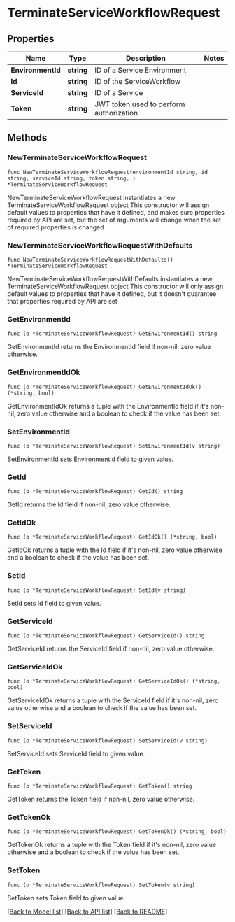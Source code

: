 # TerminateServiceWorkflowRequest

## Properties

Name | Type | Description | Notes
------------ | ------------- | ------------- | -------------
**EnvironmentId** | **string** | ID of a Service Environment | 
**Id** | **string** | ID of the ServiceWorkflow | 
**ServiceId** | **string** | ID of a Service | 
**Token** | **string** | JWT token used to perform authorization | 

## Methods

### NewTerminateServiceWorkflowRequest

`func NewTerminateServiceWorkflowRequest(environmentId string, id string, serviceId string, token string, ) *TerminateServiceWorkflowRequest`

NewTerminateServiceWorkflowRequest instantiates a new TerminateServiceWorkflowRequest object
This constructor will assign default values to properties that have it defined,
and makes sure properties required by API are set, but the set of arguments
will change when the set of required properties is changed

### NewTerminateServiceWorkflowRequestWithDefaults

`func NewTerminateServiceWorkflowRequestWithDefaults() *TerminateServiceWorkflowRequest`

NewTerminateServiceWorkflowRequestWithDefaults instantiates a new TerminateServiceWorkflowRequest object
This constructor will only assign default values to properties that have it defined,
but it doesn't guarantee that properties required by API are set

### GetEnvironmentId

`func (o *TerminateServiceWorkflowRequest) GetEnvironmentId() string`

GetEnvironmentId returns the EnvironmentId field if non-nil, zero value otherwise.

### GetEnvironmentIdOk

`func (o *TerminateServiceWorkflowRequest) GetEnvironmentIdOk() (*string, bool)`

GetEnvironmentIdOk returns a tuple with the EnvironmentId field if it's non-nil, zero value otherwise
and a boolean to check if the value has been set.

### SetEnvironmentId

`func (o *TerminateServiceWorkflowRequest) SetEnvironmentId(v string)`

SetEnvironmentId sets EnvironmentId field to given value.


### GetId

`func (o *TerminateServiceWorkflowRequest) GetId() string`

GetId returns the Id field if non-nil, zero value otherwise.

### GetIdOk

`func (o *TerminateServiceWorkflowRequest) GetIdOk() (*string, bool)`

GetIdOk returns a tuple with the Id field if it's non-nil, zero value otherwise
and a boolean to check if the value has been set.

### SetId

`func (o *TerminateServiceWorkflowRequest) SetId(v string)`

SetId sets Id field to given value.


### GetServiceId

`func (o *TerminateServiceWorkflowRequest) GetServiceId() string`

GetServiceId returns the ServiceId field if non-nil, zero value otherwise.

### GetServiceIdOk

`func (o *TerminateServiceWorkflowRequest) GetServiceIdOk() (*string, bool)`

GetServiceIdOk returns a tuple with the ServiceId field if it's non-nil, zero value otherwise
and a boolean to check if the value has been set.

### SetServiceId

`func (o *TerminateServiceWorkflowRequest) SetServiceId(v string)`

SetServiceId sets ServiceId field to given value.


### GetToken

`func (o *TerminateServiceWorkflowRequest) GetToken() string`

GetToken returns the Token field if non-nil, zero value otherwise.

### GetTokenOk

`func (o *TerminateServiceWorkflowRequest) GetTokenOk() (*string, bool)`

GetTokenOk returns a tuple with the Token field if it's non-nil, zero value otherwise
and a boolean to check if the value has been set.

### SetToken

`func (o *TerminateServiceWorkflowRequest) SetToken(v string)`

SetToken sets Token field to given value.



[[Back to Model list]](../README.md#documentation-for-models) [[Back to API list]](../README.md#documentation-for-api-endpoints) [[Back to README]](../README.md)



